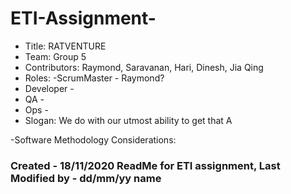 # ETI-Assignment-
- Title: RATVENTURE 
- Team: Group 5 
- Contributors: Raymond, Saravanan, Hari, Dinesh, Jia Qing 
- Roles: 
-ScrumMaster - Raymond? 
- Developer -
- QA - 
- Ops - 
- Slogan: We do with our utmost ability to get that A 

-Software Methodology Considerations: 
### Created - 18/11/2020 ReadMe for ETI assignment, Last Modified by - dd/mm/yy name
